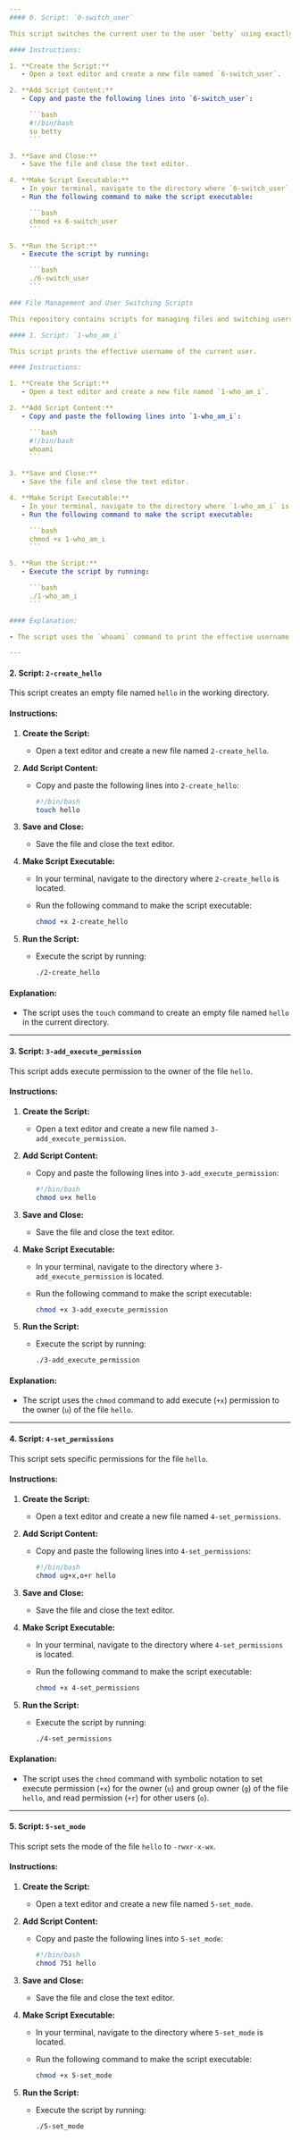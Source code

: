 ```yaml
---
#### 0. Script: `0-switch_user`

This script switches the current user to the user `betty` using exactly 8 characters for the command.

#### Instructions:

1. **Create the Script:**
   - Open a text editor and create a new file named `6-switch_user`.

2. **Add Script Content:**
   - Copy and paste the following lines into `6-switch_user`:

     ```bash
     #!/bin/bash
     su betty
     ```

3. **Save and Close:**
   - Save the file and close the text editor.

4. **Make Script Executable:**
   - In your terminal, navigate to the directory where `6-switch_user` is located.
   - Run the following command to make the script executable:

     ```bash
     chmod +x 6-switch_user
     ```

5. **Run the Script:**
   - Execute the script by running:

     ```bash
     ./6-switch_user
     ```

### File Management and User Switching Scripts

This repository contains scripts for managing files and switching users in a Linux environment.

#### 1. Script: `1-who_am_i`

This script prints the effective username of the current user.

#### Instructions:

1. **Create the Script:**
   - Open a text editor and create a new file named `1-who_am_i`.

2. **Add Script Content:**
   - Copy and paste the following lines into `1-who_am_i`:

     ```bash
     #!/bin/bash
     whoami
     ```

3. **Save and Close:**
   - Save the file and close the text editor.

4. **Make Script Executable:**
   - In your terminal, navigate to the directory where `1-who_am_i` is located.
   - Run the following command to make the script executable:

     ```bash
     chmod +x 1-who_am_i
     ```

5. **Run the Script:**
   - Execute the script by running:

     ```bash
     ./1-who_am_i
     ```

#### Explanation:

- The script uses the `whoami` command to print the effective username of the current user.

---
```


#### 2. Script: `2-create_hello`

This script creates an empty file named `hello` in the working directory.

#### Instructions:

1. **Create the Script:**
   - Open a text editor and create a new file named `2-create_hello`.

2. **Add Script Content:**
   - Copy and paste the following lines into `2-create_hello`:

     ```bash
     #!/bin/bash
     touch hello
     ```

3. **Save and Close:**
   - Save the file and close the text editor.

4. **Make Script Executable:**
   - In your terminal, navigate to the directory where `2-create_hello` is located.
   - Run the following command to make the script executable:

     ```bash
     chmod +x 2-create_hello
     ```

5. **Run the Script:**
   - Execute the script by running:

     ```bash
     ./2-create_hello
     ```

#### Explanation:

- The script uses the `touch` command to create an empty file named `hello` in the current directory.

---

#### 3. Script: `3-add_execute_permission`

This script adds execute permission to the owner of the file `hello`.

#### Instructions:

1. **Create the Script:**
   - Open a text editor and create a new file named `3-add_execute_permission`.

2. **Add Script Content:**
   - Copy and paste the following lines into `3-add_execute_permission`:

     ```bash
     #!/bin/bash
     chmod u+x hello
     ```

3. **Save and Close:**
   - Save the file and close the text editor.

4. **Make Script Executable:**
   - In your terminal, navigate to the directory where `3-add_execute_permission` is located.
   - Run the following command to make the script executable:

     ```bash
     chmod +x 3-add_execute_permission
     ```

5. **Run the Script:**
   - Execute the script by running:

     ```bash
     ./3-add_execute_permission
     ```

#### Explanation:

- The script uses the `chmod` command to add execute (`+x`) permission to the owner (`u`) of the file `hello`.

---

#### 4. Script: `4-set_permissions`

This script sets specific permissions for the file `hello`.

#### Instructions:

1. **Create the Script:**
   - Open a text editor and create a new file named `4-set_permissions`.

2. **Add Script Content:**
   - Copy and paste the following lines into `4-set_permissions`:

     ```bash
     #!/bin/bash
     chmod ug+x,o+r hello
     ```

3. **Save and Close:**
   - Save the file and close the text editor.

4. **Make Script Executable:**
   - In your terminal, navigate to the directory where `4-set_permissions` is located.
   - Run the following command to make the script executable:

     ```bash
     chmod +x 4-set_permissions
     ```

5. **Run the Script:**
   - Execute the script by running:

     ```bash
     ./4-set_permissions
     ```

#### Explanation:

- The script uses the `chmod` command with symbolic notation to set execute permission (`+x`) for the owner (`u`) and group owner (`g`) of the file `hello`, and read permission (`+r`) for other users (`o`).

---

#### 5. Script: `5-set_mode`

This script sets the mode of the file `hello` to `-rwxr-x-wx`.

#### Instructions:

1. **Create the Script:**
   - Open a text editor and create a new file named `5-set_mode`.

2. **Add Script Content:**
   - Copy and paste the following lines into `5-set_mode`:

     ```bash
     #!/bin/bash
     chmod 751 hello
     ```

3. **Save and Close:**
   - Save the file and close the text editor.

4. **Make Script Executable:**
   - In your terminal, navigate to the directory where `5-set_mode` is located.
   - Run the following command to make the script executable:

     ```bash
     chmod +x 5-set_mode
     ```

5. **Run the Script:**
   - Execute the script by running:

     ```bash
     ./5-set_mode
     ```

